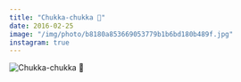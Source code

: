 ```yaml
---
title: "Chukka-chukka 🚋"
date: 2016-02-25
image: "/img/photo/b8180a853669053779b1b6bd180b489f.jpg"
instagram: true
---
```


![Chukka-chukka 🚋](/img/photo/b8180a853669053779b1b6bd180b489f.jpg)
